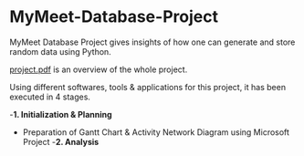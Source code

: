 # MyMeet-Database-Project
MyMeet Database Project gives insights of how one can generate and store random data using Python.

[project.pdf](https://github.com/jivaniyash/MyMeet-Database-Project/blob/main/project.pdf) is an overview of the whole project.

Using different softwares, tools & applications for this project, it has been executed in 4 stages. 

-**1. Initialization & Planning**
  - Preparation of Gantt Chart & Activity Network Diagram using Microsoft Project
-**2. Analysis**
